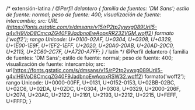 /* extensión-latina */
@Perfil delantero {
  familia de fuentes: 'DM Sans';
  estilo de fuente: normal;
  peso de fuente: 400;
  visualización de fuente: intercambio;
  src: URL (https://fonts.gstatic.com/s/dmsans/v15/rP2tp2ywxg089UriI5-g4vlH9VoD8CmcqZG40F9JadbnoEwAopxRR232VGM.woff2) formato ('woff2');
  rango Unicode: U+0100-02AF, U+0304, U+0308, U+0329, U+1E00-1E9F, U+1EF2-1EFF, U+2020, U+20A0-20AB, U+20AD-20C0, U+2113, U+2C60-2C7F, U+A720-A7FF;
}
/* latín */
@Perfil delantero {
  familia de fuentes: 'DM Sans';
  estilo de fuente: normal;
  peso de fuente: 400;
  visualización de fuente: intercambio;
  src: url(https://fonts.gstatic.com/s/dmsans/v15/rP2tp2ywxg089UriI5-g4vlH9VoD8CmcqZG40F9JadbnoEwAopxRSW32.woff2) formato('woff2');
  rango Unicode: U+0000-00FF, U+0131, U+0152-0153, U+02BB-02BC, U+02C6, U+02DA, U+02DC, U+0304, U+0308, U+0329, U+2000-206F, U+2074, U+20AC, U+2122, U+2191, U+2193, U+2212, U+2215, U+FEFF, U+FFFD;
}
